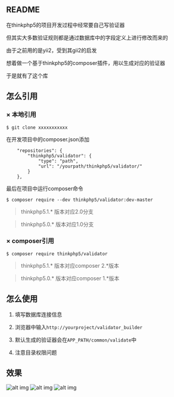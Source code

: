 ## README

在thinkphp5的项目开发过程中经常要自己写验证器

但其实大多数验证规则都是通过数据库中的字段定义上进行修改而来的

由于之前用的是yii2，受到其gii2的启发

想着做一个基于thinkphp5的composer插件，用以生成对应的验证器

于是就有了这个库

## 怎么引用

### × 本地引用

`$ git clone xxxxxxxxxxx`

在开发项目中的composer.json添加

```
    "repositories": {
        "thinkphp5/validator": {
            "type": "path",
            "url": "/yourpath/thinkphp5/validator/"
        }
    },
```

最后在项目中运行composer命令

`$ composer require --dev thinkphp5/validator:dev-master`

>   thinkphp5.1.* 版本对应2.0分支

>   thinkphp5.0.* 版本对应1.0分支

### × composer引用

`$ composer require thinkphp5/validator`

>   thinkphp5.1.* 版本对应composer 2.*版本

>   thinkphp5.0.* 版本对应composer 1.*版本

## 怎么使用

1.  填写数据库连接信息

2.  浏览器中输入`http://yourproject/validator_builder`

3.  默认生成的验证器会在`APP_PATH/common/validate`中

3.  注意目录权限问题

## 效果
![alt img](http://wx2.sinaimg.cn/large/6337e4fcgy1fo6tfhqqplj21g00pbq5j.jpg)
![alt img](http://wx3.sinaimg.cn/large/6337e4fcgy1fo7n7gezd6j21g00pbaci.jpg)
![alt img](http://wx3.sinaimg.cn/large/6337e4fcgy1fo6tfhrgtkj20kf0pnwi9.jpg)
